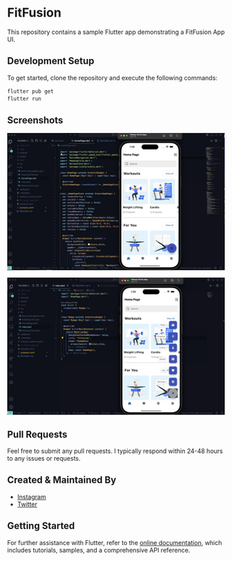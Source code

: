# FitFusion

This repository contains a sample Flutter app demonstrating a FitFusion App UI. 

## Development Setup

To get started, clone the repository and execute the following commands:

```sh
flutter pub get
flutter run
```

## Screenshots

![Screen Shot 1](https://github.com/iPrakharV/FitFusion-Flutter_App/blob/main/assets/development%20screenshots/1.jpeg)

![Screen Shot](https://github.com/iPrakharV/FitFusion-Flutter_App/blob/main/assets/development%20screenshots/2.jpeg)

## Pull Requests

Feel free to submit any pull requests. I typically respond within 24-48 hours to any issues or requests.

## Created & Maintained By

- [Instagram](https://www.instagram.com/iprakharv/)
- [Twitter](https://twitter.com/iPrakharV)

## Getting Started

For further assistance with Flutter, refer to the [online documentation](https://flutter.dev/docs), which includes tutorials, samples, and a comprehensive API reference.